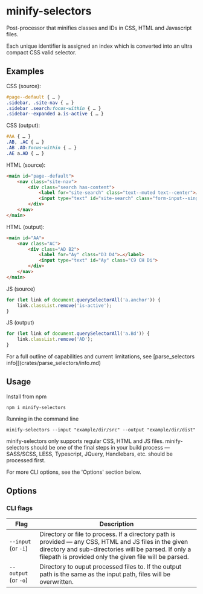 # minify-selectors

Post-processor that minifies classes and IDs in CSS, HTML and Javascript files.

Each unique identifier is assigned an index which is converted into an ultra compact CSS valid selector.

## Examples

CSS (source):
```css
#page--default { … }
.sidebar, .site-nav { … }
.sidebar .search:focus-within { … }
.sidebar--expanded a.is-active { … }
```

CSS (output):
```css
#AA { … }
.AB, .AC { … }
.AB .AD:focus-within { … }
.AE a.AD { … }
```

HTML (source):
```html
<main id="page--default">
    <nav class="site-nav">
        <div class="search has-content">
            <label for="site-search" class="text--muted text--center">…</label>
            <input type="text" id="site-search" class="form-input--single form-input--lg border--thick">
        </div>
    </nav>
</main>
```

HTML (output):
```html
<main id="AA">
    <nav class="AC">
        <div class="AD B2">
            <label for="Ay" class="D3 D4">…</label>
            <input type="text" id="Ay" class="C9 CH Di">
        </div>
    </nav>
</main>
```

JS (source)
```js
for (let link of document.querySelectorAll('a.anchor')) {
    link.classList.remove('is-active');
}
```

JS (output)
```js
for (let link of document.querySelectorAll('a.Bd')) {
    link.classList.remove('AD');
}
```

For a full outline of capabilities and current limitations, see [parse_selectors info]](crates/parse_selectors/info.md)

## Usage

Install from npm
```shell
npm i minify-selectors
```

Running in the command line
```shell
minify-selectors --input "example/dir/src" --output "example/dir/dist"
```

minify-selectors only supports regular CSS, HTML and JS files. minify-selectors should be one of the final steps in your build process — SASS/SCSS, LESS, Typescript, JQuery, Handlebars, etc. should be processed first.

For more CLI options, see the 'Options' section below.

## Options

### CLI flags

| Flag                 | Description                         |
|----------------------|-------------------------------------|
| `--input` (or `-i`)  | Directory or file to process. If a directory path is provided — any CSS, HTML and JS files in the given directory and sub-directories will be parsed. If only a filepath is provided only the given file will be parsed. |
| `--output` (or `-o`) | Directory to ouput processed files to. If the output path is the same as the input path, files will be overwritten. |
